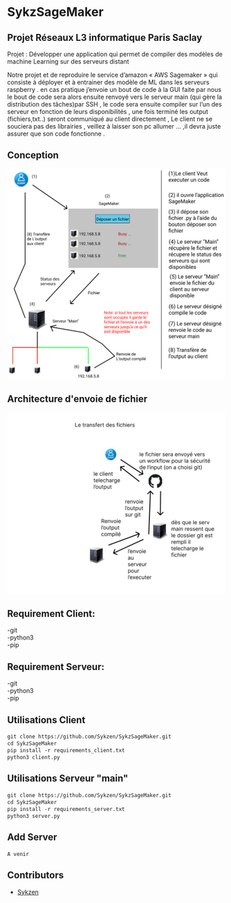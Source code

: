 # SykzSageMaker
## Projet Réseaux L3 informatique Paris Saclay
Projet : Développer une application qui permet de compiler des modèles de machine Learning sur des serveurs distant 

Notre projet et de reproduire le service d’amazon « AWS Sagemaker » qui consiste à déployer et à entrainer des modèle de ML dans les serveurs raspberry . en cas pratique j’envoie un bout de code à la GUI faite par nous le bout de code sera alors ensuite renvoyé vers le serveur main  (qui gère la distribution des tâches)par SSH ,  le code sera ensuite compiler sur l’un des serveur en fonction de leurs disponibilités , une fois terminé les output (fichiers,txt..) seront communiqué au client directement , 
Le client ne se souciera pas des librairies , veillez à laisser son pc allumer … ,il devra juste assurer que son code fonctionne
.
## Conception
![Alt text](static/conception.png)
## Architecture d'envoie de fichier
![Alt text](static/architecture_text.png)

## Requirement Client:

-git </br>
-python3 </br>
-pip
## Requirement Serveur:
-git </br>
-python3 </br>
-pip

## Utilisations Client
```
git clone https://github.com/Sykzen/SykzSageMaker.git
cd SykzSageMaker
pip install -r requirements_client.txt
python3 client.py
```
## Utilisations Serveur "main"
```
git clone https://github.com/Sykzen/SykzSageMaker.git
cd SykzSageMaker
pip install -r requirements_server.txt
python3 server.py
```

## Add Server
```
A venir
```
## Contributors

- [Sykzen](https://github.com/Sykzen) 
